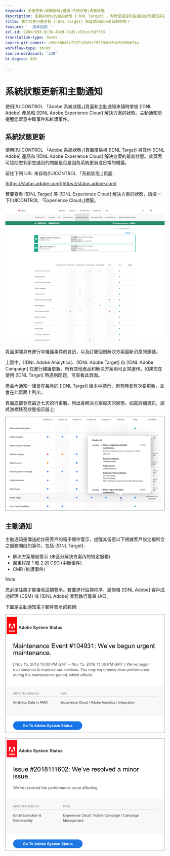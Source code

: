 ```yaml
---
keywords: 系統更新;疑難排解;維護;系統狀態;更新狀態
description: 查看Adobe的當前狀態 [!DNL Target] ，幫助您確定可能遇到的問題是系統更新還是例行維護。
title: 我可以在何處查看 [!DNL Target] 和其他Adobe產品的狀態？
feature: '  版本說明 '
exl-id: 928dc038-0c3b-49e9-91d1-e53cec5dff63
translation-type: tm+mt
source-git-commit: a92e88b46c72971d5d3c752593d651d8290b674e
workflow-type: tm+mt
source-wordcount: '329'
ht-degree: 88%

---
```


# 系統狀態更新和主動通知

使用[!UICONTROL 「Adobe 系統狀態」]頁面和主動通知來隨時掌握 [!DNL Adobe] 產品和 [!DNL Adobe Experience Cloud] 解決方案的狀態。主動通知能提醒您留意中斷事件和維護事件。

## 系統狀態更新

使用[!UICONTROL 「Adobe 系統狀態」]頁面來檢視 [!DNL Target] 與其他 [!DNL Adobe] 產品和 [!DNL Adobe Experience Cloud] 解決方案的最新狀態。此頁面可協助您判斷您遇到的問題是否是因為系統更新或日常的維護。

前往下列 URL 來存取[!UICONTROL 「系統狀態」]頁面:

[https://status.adobe.com](https://status.adobe.com)

若要查看 [!DNL Target] 等 [!DNL Experience Cloud] 解決方案的狀態，請按一下[!UICONTROL 「Experience Cloud」]標籤。

![](assets/system_status.png)

頁面頂端具有進行中維護事件的資訊，以及訂閱個別解決方案最新消息的連結。

上圖中，[!DNL Adobe Analytics]、[!DNL Adobe Target] 和 [!DNL Adobe Campaign] 在進行維護更新。所有其他產品和解決方案則可正常運作。如果您在使用 [!DNL Target] 時遇到問題，可查看此頁面。

產品內通知一律會在每月的 [!DNL Target] 版本中顯示，但有時會有次要更新，並會在此頁面上列出。

頁面底部會有最近七天的行事曆，列出各解決方案每天的狀態。如需詳細資訊，請將游標移至狀態指示器上:

![](assets/system_status_indicator.png)

## 主動通知

主動通知是傳送給註冊客戶的電子郵件警示，提醒其留意以下根據客戶設定檔所含之服務開啟的事件，包括 [!DNL Target]:

* 解決方案層級警示 (未區分解決方案內的特定服務)
* 嚴重程度 1 和 2 的 CSO (中斷事件)
* CMR (維護事件)

>[!NOTE]
>
>您必須註冊才能接收這類警示。若要進行註冊程序，請聯絡 [!DNL Adobe] 客戶成功經理 (CSM) 或 [!DNL Adobe] 業務執行專員 (AE)。

下圖是主動通知電子郵件警示的範例:

![主動通知 1](/help/r-release-notes/assets/proactive-notification-1.png)

![主動通知 2](/help/r-release-notes/assets/proactive-notification-2.png)
